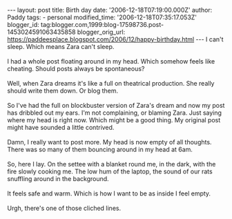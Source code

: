 \-\-- layout: post title: Birth day date: \'2006-12-18T07:19:00.000Z\'
author: Paddy tags: - personal modified\_time:
\'2006-12-18T07:35:17.053Z\' blogger\_id:
tag:blogger.com,1999:blog-17598736.post-1453024591063435858
blogger\_orig\_url:
https://paddeesplace.blogspot.com/2006/12/happy-birthday.html \-\-- I
can\'t sleep. Which means Zara can\'t sleep.\
\
I had a whole post floating around in my head. Which somehow feels like
cheating. Should posts always be spontaneous?\
\
Well, when Zara dreams it\'s like a full on theatrical production. She
really should write them down. Or blog them.\
\
So I\'ve had the full on blockbuster version of Zara\'s dream and now my
post has dribbled out my ears. I\'m not complaining, or blaming Zara.
Just saying where my head is right now. Which might be a good thing. My
original post might have sounded a little contrived.\
\
Damn, I really want to post more. My head is now empty of all thoughts.
There was so many of them bouncing around in my head at 6am.\
\
So, here I lay. On the settee with a blanket round me, in the dark, with
the fire slowly cooking me. The low hum of the laptop, the sound of our
rats snuffling around in the background.\
\
It feels safe and warm. Which is how I want to be as inside I feel
empty.\
\
Urgh, there\'s one of those cliched lines.
